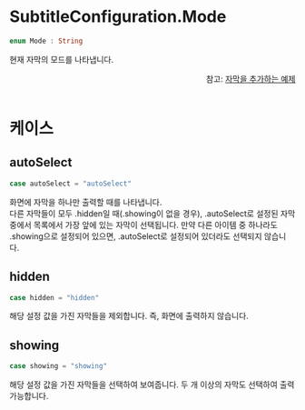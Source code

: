 # SubtitleConfiguration.Mode

```swift
enum Mode : String
```

현재 자막의 모드를 나타냅니다.

<div align="right">
참고: <a href="../../how-to-use/home.md#자막을-추가하는-예제">자막을 추가하는 예제</a>
</div>

<br>

# 케이스

## autoSelect

```swift
case autoSelect = "autoSelect"
```

화면에 자막을 하나만 출력할 때를 나타냅니다.<br>
다른 자막들이 모두 .hidden일 때(.showing이 없을 경우), .autoSelect로 설정된 자막 중에서 목록에서 가장 앞에 있는 자막이 선택됩니다.
만약 다른 아이템 중 하나라도 .showing으로 설정되어 있으면, .autoSelect로 설정되어 있더라도 선택되지 않습니다.

## hidden

```swift
case hidden = "hidden"
```

해당 설정 값을 가진 자막들을 제외합니다. 즉, 화면에 출력하지 않습니다.

## showing

```swift
case showing = "showing"
```

해당 설정 값을 가진 자막들을 선택하여 보여줍니다. 두 개 이상의 자막도 선택하여 출력가능합니다.